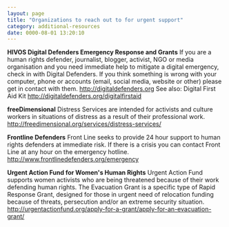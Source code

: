 ```yaml
---
layout: page
title: "Organizations to reach out to for urgent support"
category: additional-resources
date: 0000-08-01 13:20:10
---
```

**HIVOS Digital Defenders Emergency Response and Grants**
If you are a human rights defender, journalist, blogger, activist, NGO or media organisation and you need immediate help to mitigate a digital emergency, check in with Digital Defenders. If  you think something is wrong with your computer, phone or accounts (email, social media, website or other) please get in contact with them. http://digitaldefenders.org
See also: Digital First Aid Kit http://digitaldefenders.org/digitalfirstaid

**freeDimensional**
Distress Services are intended for activists and culture workers in situations of distress as a result of their professional work.
http://freedimensional.org/services/distress-services/

**Frontline Defenders**
Front Line seeks to provide 24 hour support to human rights defenders at immediate risk. If there is a crisis you can contact Front Line at any hour on the emergency hotline.
http://www.frontlinedefenders.org/emergency

**Urgent Action Fund for Women's Human Rights**
Urgent Action Fund supports women activists who are being threatened because of their work defending human rights. The Evacuation Grant is a specific type of Rapid Response Grant, designed for those in urgent need of relocation funding because of threats, persecution and/or an extreme security situation.
http://urgentactionfund.org/apply-for-a-grant/apply-for-an-evacuation-grant/

